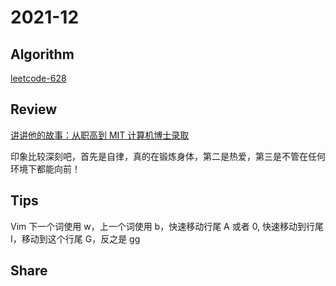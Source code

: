 # 2021-12

## Algorithm

[leetcode-628](leetcode-628.py)

## Review

[讲讲他的故事：从职高到 MIT 计算机博士录取](https://zhuanlan.zhihu.com/p/360390223)

印象比较深刻吧，首先是自律，真的在锻炼身体，第二是热爱，第三是不管在任何环境下都能向前！

## Tips

Vim 下一个词使用 w，上一个词使用 b，快速移动行尾 A 或者 0, 快速移动到行尾 I，移动到这个行尾 G，反之是 gg

## Share
